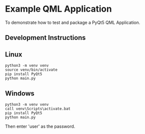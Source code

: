 # Example QML Application

To demonstrate how to test and package a PyQt5 QML Application.

## Development Instructions

## Linux

```shell
python3 -m venv venv
source venv/bin/activate
pip install PyQt5
python main.py
```

## Windows

```shell
python3 -m venv venv
call venv\Scripts\activate.bat
pip install PyQt5
python main.py
```

Then enter 'user' as the password.
